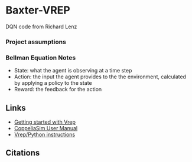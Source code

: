 # Baxter-VREP

DQN code from Richard Lenz
### Project assumptions


### Bellman Equation Notes
* State: what the agent is observing at a time step
* Action: the input the agent provides to the the environment, calculated by applying a policy to the state
* Reward: the feedback for the action

## Links
* [Getting started with Vrep](http://hades.mech.northwestern.edu/index.php/Getting_Started_with_the_V-REP_Simulator)
* [CoppeliaSim User Manual](http://www.coppeliarobotics.com/helpFiles/index.html)
* [Vrep/Python instructions](http://fid.cl/courses/ai-robotics/vrep-tut/pythonBubbleRob.pdf)



## Citations